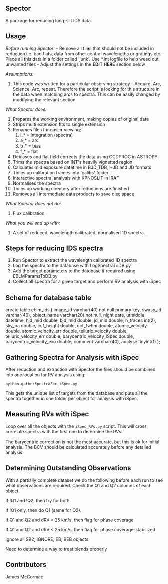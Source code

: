 Spector
------

A package for reducing long-slit IDS data

Usage
-----

*Before running Spector:*
    -   Remove all files that should not be included in reduction
        i.e. bad flats, data from other central wavelengths or gratings etc.
        Place all this data in a folder called 'junk'. Use *.int logfile to
        help weed out unwanted files
    -   Adjust the settings in the **EDIT HERE** section below

*Assumptions:*
   1. This code was written for a particular observing strategy - Acquire, Arc, Science, Arc, repeat. Therefore the script is looking for this structure in the data when matching arcs to spectra. This can be easily changed by modifying the relevant section

*What Spector does:*
   1. Prepares the working environment, making copies of original data
   1. Strips multi extension fits to single extension
   1. Renames files for easier viewing:
      1. i_* = integration (spectra)
      1. a_* = arc
      1. b_* = bias
      1. f_* = flat
   1. Debiases and flat field corrects the data using CCDPROC in ASTROPY
   1. Trims the spectra based on INT's heavily vignetted region
   1. Calcuates mid exposure datetime in BJD\_TDB, HJD and JD formats
   1. Tidies up calibration frames into 'calibs' folder
   1. Interactive spectral analysis with KPNOSLIT in IRAF
   1. Normalises the spectra
   1. Tidies up working directory after reductions are finished
   1. Removes all intermediate data products to save disc space

*What Spector does not do:*
   1. Flux calibration

*What you will end up with:*
   1.  A set of reduced, wavelength calibrated, normalised 1D spectra.

Steps for reducing IDS spectra
------------------------------

   1. Run Spector to extract the wavelength calibrated 1D spectra
   1. Log the spectra to the database with LogSpectraToDB.py
   1. Add the target parameters to the database if required using EBLMParamsToDB.py
   1. Collect all spectra for a given target and perform RV analysis with iSpec

Schema for database table
-------------------------

create table eblm\_ids (
image\_id                      varchar(40) not null primary key,
swasp\_id                      varchar(40),
object\_name                   varchar(20) not null,
night                          date,
utmiddle                       datetime,
hjd\_mid                       double,
bjd\_mid                       double,
jd\_mid                        double,
n\_traces                      int(2),
sky\_pa                        double,
ccf\_height                    double,
ccf\_fwhm                      double,
atomic\_velocity               double,
atomic\_velocity\_err          double,
telluric\_velocity             double,
telluric\_velocity\_err        double,
barycentric\_velocity\_iSpec   double,
barycentric\_velocity\_exo     double,
comment                        varchar(40),
analyse                        tinyint(1)
);

Gathering Spectra for Analysis with iSpec
-----------------------------------------

After reduction and extraction with Spector the files should be combined
into one location for RV analysis using:

```python gatherSpectraFor_iSpec.py```

This gets the unique list of targets from the database and puts all the spectra
together in one folder per object for analysis with iSpec.

Measuring RVs with iSpec
------------------------

Loop over all the objects with the ```iSpec_RVs.py``` script. This will
cross correlate spectra with the first one to determine the RVs.

The barycentric correction is not the most accurate, but this is ok for
initial analysis. The BCV should be calculated accurately before any detailed
analysis.

Determining Outstanding Observations
------------------------------------

With a partially complete dataset we do the following before each run to 
see what observations are required. Check the Q1 and Q2 columns of each 
object. 

If !Q1 and !Q2, then try for both

If !Q1 only, then do Q1 (same for Q2). 

If Q1 and Q2 and dRV > 25 km/s, then flag for phase coverage

If Q1 and Q2 and dRV < 25 km/s, then flag for phase coverage-stabilized

Ignore all SB2, IGNORE, EB, BEB objects

Need to determine a way to treat blends properly


Contributors
------------

James McCormac



